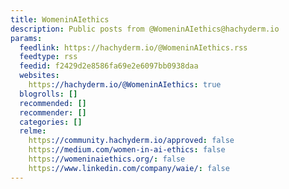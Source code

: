 ```yaml
---
title: WomeninAIethics
description: Public posts from @WomeninAIethics@hachyderm.io
params:
  feedlink: https://hachyderm.io/@WomeninAIethics.rss
  feedtype: rss
  feedid: f2429d2e8586fa69e2e6097bb0938daa
  websites:
    https://hachyderm.io/@WomeninAIethics: true
  blogrolls: []
  recommended: []
  recommender: []
  categories: []
  relme:
    https://community.hachyderm.io/approved: false
    https://medium.com/women-in-ai-ethics: false
    https://womeninaiethics.org/: false
    https://www.linkedin.com/company/waie/: false
---
```

